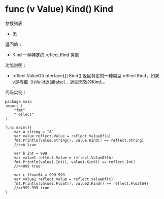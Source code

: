 # func (v Value) Kind() Kind

参数列表

- 无

返回值：

- Kind 一种特定的 reflect.Kind 类型
		
功能说明：

- reflect.ValueOf(interface{}).Kind()  返回特定的一种类型 reflect.Kind，如果v是零值（IsValid返回false），返回无效的Kind。。

代码实例：
	
	package main
	import (
	    "fmt"
	    "reflect"
	)
	
	func main(){
		var a string = "A"
		var value reflect.Value = reflect.ValueOf(a)
		fmt.Println(value.String(), value.Kind() == reflect.String)
		//>>A true
		
		var b int = 999
		var value1 reflect.Value = reflect.ValueOf(b)
		fmt.Println(value1.Int(), value1.Kind() == reflect.Int)
		//>>999 true
		
		var c float64 = 999.999
		var value2 reflect.Value = reflect.ValueOf(c)
		fmt.Println(value2.Float(), value2.Kind() == reflect.Float64)
		//>>999.999 true
	}
